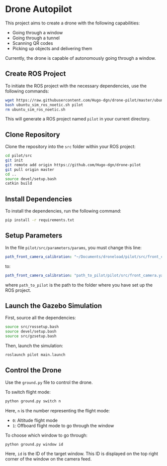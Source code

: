 # Drone Autopilot

This project aims to create a drone with the following capabilities:

- Going through a window
- Going through a tunnel
- Scanning QR codes
- Picking up objects and delivering them

Currently, the drone is capable of autonomously going through a window.


## Create ROS Project

To initiate the ROS project with the necessary dependencies, use the following commands:

```bash
wget https://raw.githubusercontent.com/Hugo-dgn/drone-pilot/master/ubuntu_sim_ros_noetic.sh
bash ubuntu_sim_ros_noetic.sh pilot
rm ubuntu_sim_ros_noetic.sh
```

This will generate a ROS project named `pilot` in your current directory.

## Clone Repository

Clone the repository into the `src` folder within your ROS project:

```bash
cd pilot/src
git init
git remote add origin https://github.com/Hugo-dgn/drone-pilot
git pull origin master
cd ..
source devel/setup.bash
catkin build
```

## Install Dependencies

To install the dependencies, run the following command:

```bash
pip install -r requirements.txt
```

## Setup Parameters

In the file `pilot/src/parameters/params`, you must change this line:

```yaml
path_front_camera_calibration: "~/Documents/droneload/pilot/src/front_camera.yaml"
```

to:

```yaml
path_front_camera_calibration: "path_to_pilot/pilot/src/front_camera.yaml"
```

where `path_to_pilot` is the path to the folder where you have set up the ROS project.

## Launch the Gazebo Simulation

First, source all the dependencies:

```bash
source src/rossetup.bash
source devel/setup.bash
source src/gzsetup.bash
```

Then, launch the simulation:

```bash
roslaunch pilot main.launch
```

## Control the Drone

Use the `ground.py` file to control the drone.

To switch flight mode:

```bash
python ground.py switch n
```

Here, `n` is the number representing the flight mode:
- `0`: Altitude flight mode
- `1`: Offboard flight mode to go through the window

To choose which window to go through:

```bash
python ground.py window id
```

Here, `id` is the ID of the target window. This ID is displayed on the top right corner of the window on the camera feed.